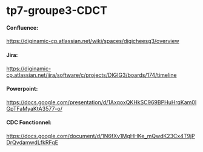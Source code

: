 # tp7-groupe3-CDCT


#### Confluence:
https://diginamic-cp.atlassian.net/wiki/spaces/digicheesg3/overview
#### Jira:
https://diginamic-cp.atlassian.net/jira/software/c/projects/DIGIG3/boards/174/timeline
#### Powerpoint:
https://docs.google.com/presentation/d/1AxqoxQKHkSC969BPHuHrqKam0IGpTFaMyaKtA3577-o/

#### CDC Fonctionnel:
https://docs.google.com/document/d/1N6fXv1MgHHKe_mQwdK23Cx4T9jPDrQvdamwdLfkRFqE
